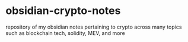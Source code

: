 # obsidian-crypto-notes
repository of my obsidian notes pertaining to crypto across many topics such as blockchain tech, solidity, MEV, and more
